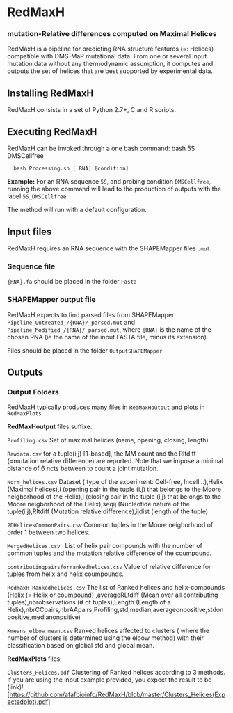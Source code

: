 # RedMaxH
### mutation-Relative differences computed on Maximal Helices

 RedMaxH is a pipeline for predicting RNA structure features (=: Helices) compatible with DMS-MaP mutational data. From one or several input mutation data without any thermodynamic assumption, it computes and outputs the set of helices that are best supported by experimental data.

## Installing RedMaxH

RedMaxH consists in a set of Python 2.7+, C and R scripts. 


## Executing RedMaxH

RedMaxH can be invoked through a one bash command: 
      bash  5S DMSCellfree

      bash Processing.sh [ RNA] [condition]

**Example:** For an RNA sequence `5S`, and probing condition `DMSCellfree`, running the above command will lead to the production of outputs with the label `5S_DMSCellfree`.

The method will run with a default configuration.

## Input files


RedMaxH requires an RNA sequence with the SHAPEMapper files `.mut`.
 
 ### Sequence file
`{RNA}.fa` should be placed in the folder `Fasta`

### SHAPEMapper output file 
RedMaxH expects to find parsed files from SHAPEMapper `Pipeline_Untreated_/{RNA}/_parsed.mut` and `Pipeline_Modified_/{RNA}/_parsed.mut`, where `{RNA}` is the name of the chosen RNA (ie the name of the input FASTA file, minus its extension). 

Files should be placed in the folder `OutputSHAPEMapper`


## Outputs

###  Output Folders

RedMaxH typically produces many files in `RedMaxHoutput` and plots in `RedMaxPlots`

**RedMaxHoutput** files suffixe:

`Profiling.csv`  Set of maximal helices (name, opening, closing, length)

`Rawdata.csv`  for a tuple(i,j) [1-based], the MM count and the Rltdiff (=mutation relative difference) are reported. Note that we impose a minimal distance of 6 ncts 
between to count a joint mutation. 


`Norm_helices.csv`  Dataset ( type of the experiment: Cell-free, Incell...),Helix (Maximal helices),i (opening pair in the tuple (i,j) that belongs to the Moore neigborhood of the Helix),j (closing pair in the tuple (i,j) that belongs to the Moore neigborhood of the Helix),seqij (Nucleotide nature of the tuple(i,j),Rltdiff (Mutation relative difference),ijdist (length of the tuple)

`2DHelicesCommonPairs.csv`  Common tuples in the Moore neigborhood of order 1 between two helices.

`MergedHelices.csv `        List of helix pair compounds with the number of common tuples and the mutation relative difference of the coumpound.


`contributingpairsforrankedhelices.csv`  Value of relative difference for tuples from helix and helix coumpounds.

`RedmaxH_Rankedhelices.csv` The list of Ranked helices and helix-compounds 
(Helix (= Helix or coumpound) ,averageRLtdiff (Mean over all contributing tuples),nbrobservations (# of tuples),Length (Length of a Helix),nbrCCpairs,nbrAApairs,Profiling,std,median,averageonpositive,stdonpositive,medianonpsitive)


`Kmeans_elbow_mean.csv` Ranked helices affected to clusters ( where the number of clusters is determined using the elbow method) with their classification based on global std and global  mean.

**RedMaxPlots** files:


`Clusters_Helices.pdf` Clustering of Ranked helices according to  3 methods. If you are using the input example provided, you expect the result to be (link)![https://github.com/afafbioinfo/RedMaxH/blob/master/Clusters_Helices(Expectedplot).pdf]



